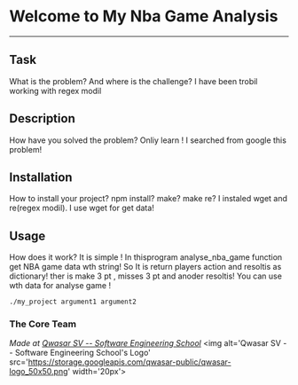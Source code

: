 # Welcome to My Nba Game Analysis
***

## Task
What is the problem? And where is the challenge?
I have been trobil working with regex modil

## Description
How have you solved the problem?
Onliy learn ! I searched from google this problem!


## Installation
How to install your project? npm install? make? make re?
I instaled wget and re(regex modil). I use wget for get data!

## Usage
How does it work?
It is simple ! In thisprogram analyse_nba_game function get NBA game data wth string! So It is return
players action and resoltis as dictionary! ther is make 3 pt , misses 3 pt and anoder resoltis!
You can use wth data for analyse game !


```
./my_project argument1 argument2
```

### The Core Team


<span><i>Made at <a href='https://qwasar.io'>Qwasar SV -- Software Engineering School</a></i></span>
<span><img alt='Qwasar SV -- Software Engineering School's Logo' src='https://storage.googleapis.com/qwasar-public/qwasar-logo_50x50.png' width='20px'></span>
